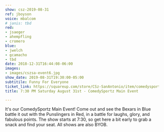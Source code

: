 ```yaml
---
show: csz-2019-08-31
ref: jboyson
voice: mbalcom
# janis: tbd
red:
- jsaeger
- ahempfling
- cromero
blue:
- jwelch
- gcamacho
- tbd
date: 2018-12-31T16:44:08-06:00
images:
- images/cszsa-event6.jpg
show_date: 2019-08-31T19:30:00-05:00
subtitile: Funny For Everyone
ticket_link: https://squareup.com/store/CSz-SanAntonio/item/comedysportz-saturday-august-st
title: 7:30 PM Saturday August 31st - ComedySportz Main Event

---
```

It's our ComedySportz Main Event! Come out and see the Bexars in Blue battle it out with the Punslingers in Red, in a battle for laughs, glory, and fabulous points. The show starts at 7:30, so get here a bit early to grab a snack and find your seat. All shows are also BYOB.
